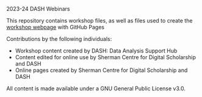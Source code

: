 2023-24 DASH Webinars

This repository contains workshop files, as well as files used to create the [workshop webpage](https://scds.github.io/dash23-24) with GitHub Pages   


Contributions by the following individuals: 
- Workshop content created by DASH: Data Analysis Support Hub
- Content edited for online use by Sherman Centre for Digital Scholarship and DASH
- Online pages created by Sherman Centre for Digital Scholarship and DASH


  
All content is made available under a GNU General Public License v3.0.
